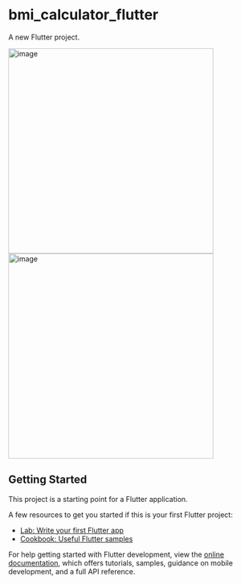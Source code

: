 # bmi_calculator_flutter

A new Flutter project.

<img width="408" alt="image" src="https://github.com/shlomielbaz/bmi-calculate-flutter/assets/426076/284fc406-387e-42b2-8bf9-1d691ff04f25">
<img width="408" alt="image" src="https://github.com/shlomielbaz/bmi-calculate-flutter/assets/426076/231a5449-a25e-4c64-94c7-7291b265c897">

## Getting Started

This project is a starting point for a Flutter application.

A few resources to get you started if this is your first Flutter project:

- [Lab: Write your first Flutter app](https://docs.flutter.dev/get-started/codelab)
- [Cookbook: Useful Flutter samples](https://docs.flutter.dev/cookbook)

For help getting started with Flutter development, view the
[online documentation](https://docs.flutter.dev/), which offers tutorials,
samples, guidance on mobile development, and a full API reference.

